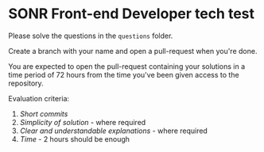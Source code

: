 SONR Front-end Developer tech test
===

Please solve the questions in the `questions` folder.

Create a branch with your name and open a pull-request when you're done.

You are expected to open the pull-request containing your solutions in a time period of 72 hours from the time you've been given access to the repository.

Evaluation criteria:

1. *Short commits*
1. *Simplicity of solution* - where required
1. *Clear and understandable explanations* - where required
1. *Time* - 2 hours should be enough

